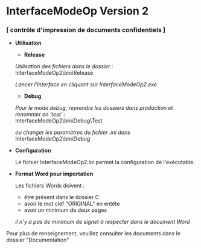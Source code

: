 # InterfaceModeOp Version 2
### **[ contrôle d'impression de documents confidentiels ]**

* **Utilisation**
    * **Release**

    *Utilisation des fichiers dans le dossier  :*<br>
    InterfaceModeOp2\bin\Release

    *Lancer l'interface en cliquant sur InterfaceModeOp2.exe*

    * **Debug**

    *Pour le mode debug, reprendre les dossiers dans production et renommer en 'test' :*<br>
    InterfaceModeOp2\bin\Debug\Test

    *ou changer les paramètres du fichier .ini dans*<br>
    InterfaceModeOp2\bin\Debug

* **Configuration**

    Le fichier InterfaceModeOp2.ini permet la configuration de l'exécutable.

* **Format Word pour importation**

    Les fichiers Words doivent :
    - être présent dans le dossier C
    - avoir le mot clef "ORIGINAL" en entête
    - avoir un minimum de deux pages

    *il n'y a pas de minimum de signet à respecter dans le document Word*
    
Pour plus de renseignement, veuillez consulter les documents dans le dossier "Documentation"




    
